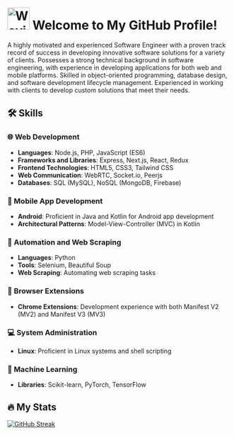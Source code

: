 # <img src="https://github.com/AtilMohAmine/AtilMohAmine/assets/86023602/47a16e58-15c6-48d5-8ce2-fafdb2b17f9d" alt="Waving Hand Light Skin Tone" width="50" height="50" /> Welcome to My GitHub Profile!


A highly motivated and experienced Software Engineer with a proven track record of success in developing innovative software solutions for a variety of clients. Possesses a strong technical background in software engineering, with experience in developing applications for both web and mobile platforms. Skilled in object-oriented programming, database design, and software development lifecycle management. Experienced in working with clients to develop custom solutions that meet their needs.

## 🛠️ Skills
### 🌐 Web Development
- **Languages**: Node.js, PHP, JavaScript (ES6)
- **Frameworks and Libraries**: Express, Next.js, React, Redux
- **Frontend Technologies**: HTML5, CSS3, Tailwind CSS
- **Web Communication**: WebRTC, Socket.io, Peerjs
- **Databases**: SQL (MySQL), NoSQL (MongoDB, Firebase)

### 📱 Mobile App Development
- **Android**: Proficient in Java and Kotlin for Android app development
- **Architectural Patterns**: Model-View-Controller (MVC) in Kotlin

### 🤖 Automation and Web Scraping
- **Languages**: Python
- **Tools**: Selenium, Beautiful Soup
- **Web Scraping**: Automating web scraping tasks

### 🚀 Browser Extensions
- **Chrome Extensions**: Development experience with both Manifest V2 (MV2) and Manifest V3 (MV3)

### 💻 System Administration
- **Linux**: Proficient in Linux systems and shell scripting

### 🧠 Machine Learning
- **Libraries**: Scikit-learn, PyTorch, TensorFlow

## 🔥 My Stats

[![GitHub Streak](https://streak-stats.demolab.com/?user=atilmohamine)](https://git.io/streak-stats)
